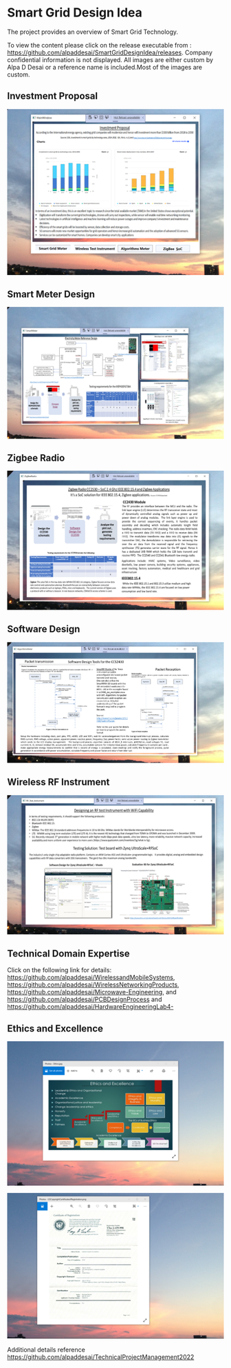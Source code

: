 # Smart Grid Design Idea

The project provides an overview of Smart Grid Technology. 

To view the content please click on the release executable from : https://github.com/alpaddesai/SmartGridDesignIdea/releases.
Company confidential information is not displayed. All images are either custom by Alpa D Desai or a reference name is included.Most of the images are custom.

## Investment Proposal
![image](InvestmentProposal.png)

## Smart Meter Design
![image](SmartMeterDesign.png)

## Zigbee Radio
![image](ZigBeeRadio.png)

## Software Design 
![image](SoftwareDesign.png)

## Wireless RF Instrument
![image](WirelessRFInstrument.png)

## Technical Domain Expertise
Click on the following link for details: https://github.com/alpaddesai/WirelessandMobileSystems, https://github.com/alpaddesai/WirelessNetworkingProducts, https://github.com/alpaddesai/Microwave-Engineering, and https://github.com/alpaddesai/PCBDesignProcess and https://github.com/alpaddesai/HardwareEngineeringLab4-

## Ethics and Excellence
![image](EthicsandExcellence.png)

![image](USCopyrightCertificate.png)

Additional details reference https://github.com/alpaddesai/TechnicalProjectManagement2022
